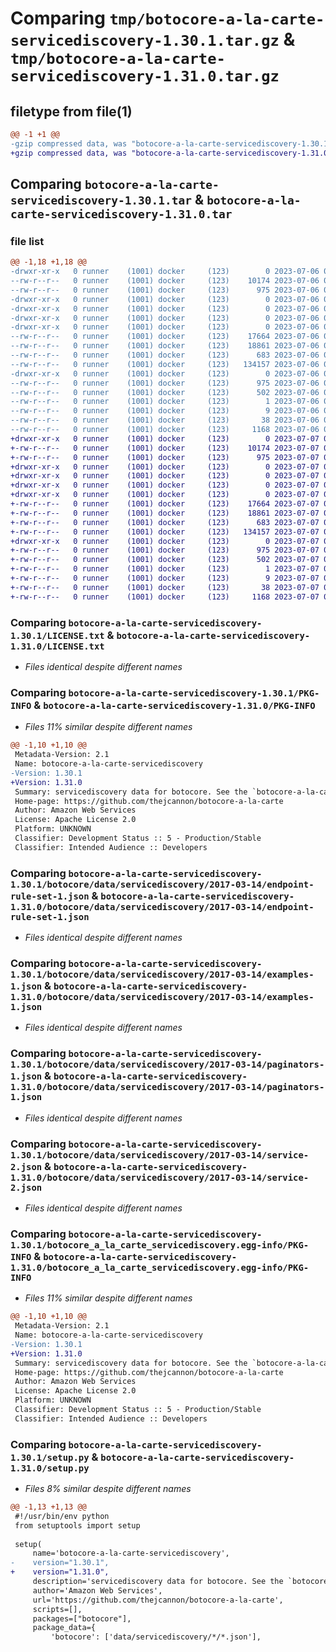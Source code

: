 # Comparing `tmp/botocore-a-la-carte-servicediscovery-1.30.1.tar.gz` & `tmp/botocore-a-la-carte-servicediscovery-1.31.0.tar.gz`

## filetype from file(1)

```diff
@@ -1 +1 @@
-gzip compressed data, was "botocore-a-la-carte-servicediscovery-1.30.1.tar", last modified: Thu Jul  6 01:45:34 2023, max compression
+gzip compressed data, was "botocore-a-la-carte-servicediscovery-1.31.0.tar", last modified: Fri Jul  7 01:44:28 2023, max compression
```

## Comparing `botocore-a-la-carte-servicediscovery-1.30.1.tar` & `botocore-a-la-carte-servicediscovery-1.31.0.tar`

### file list

```diff
@@ -1,18 +1,18 @@
-drwxr-xr-x   0 runner    (1001) docker     (123)        0 2023-07-06 01:45:34.539256 botocore-a-la-carte-servicediscovery-1.30.1/
--rw-r--r--   0 runner    (1001) docker     (123)    10174 2023-07-06 01:45:34.000000 botocore-a-la-carte-servicediscovery-1.30.1/LICENSE.txt
--rw-r--r--   0 runner    (1001) docker     (123)      975 2023-07-06 01:45:34.539256 botocore-a-la-carte-servicediscovery-1.30.1/PKG-INFO
-drwxr-xr-x   0 runner    (1001) docker     (123)        0 2023-07-06 01:45:34.539256 botocore-a-la-carte-servicediscovery-1.30.1/botocore/
-drwxr-xr-x   0 runner    (1001) docker     (123)        0 2023-07-06 01:45:34.539256 botocore-a-la-carte-servicediscovery-1.30.1/botocore/data/
-drwxr-xr-x   0 runner    (1001) docker     (123)        0 2023-07-06 01:45:34.539256 botocore-a-la-carte-servicediscovery-1.30.1/botocore/data/servicediscovery/
-drwxr-xr-x   0 runner    (1001) docker     (123)        0 2023-07-06 01:45:34.539256 botocore-a-la-carte-servicediscovery-1.30.1/botocore/data/servicediscovery/2017-03-14/
--rw-r--r--   0 runner    (1001) docker     (123)    17664 2023-07-06 01:44:40.000000 botocore-a-la-carte-servicediscovery-1.30.1/botocore/data/servicediscovery/2017-03-14/endpoint-rule-set-1.json
--rw-r--r--   0 runner    (1001) docker     (123)    18861 2023-07-06 01:44:40.000000 botocore-a-la-carte-servicediscovery-1.30.1/botocore/data/servicediscovery/2017-03-14/examples-1.json
--rw-r--r--   0 runner    (1001) docker     (123)      683 2023-07-06 01:44:40.000000 botocore-a-la-carte-servicediscovery-1.30.1/botocore/data/servicediscovery/2017-03-14/paginators-1.json
--rw-r--r--   0 runner    (1001) docker     (123)   134157 2023-07-06 01:44:40.000000 botocore-a-la-carte-servicediscovery-1.30.1/botocore/data/servicediscovery/2017-03-14/service-2.json
-drwxr-xr-x   0 runner    (1001) docker     (123)        0 2023-07-06 01:45:34.539256 botocore-a-la-carte-servicediscovery-1.30.1/botocore_a_la_carte_servicediscovery.egg-info/
--rw-r--r--   0 runner    (1001) docker     (123)      975 2023-07-06 01:45:34.000000 botocore-a-la-carte-servicediscovery-1.30.1/botocore_a_la_carte_servicediscovery.egg-info/PKG-INFO
--rw-r--r--   0 runner    (1001) docker     (123)      502 2023-07-06 01:45:34.000000 botocore-a-la-carte-servicediscovery-1.30.1/botocore_a_la_carte_servicediscovery.egg-info/SOURCES.txt
--rw-r--r--   0 runner    (1001) docker     (123)        1 2023-07-06 01:45:34.000000 botocore-a-la-carte-servicediscovery-1.30.1/botocore_a_la_carte_servicediscovery.egg-info/dependency_links.txt
--rw-r--r--   0 runner    (1001) docker     (123)        9 2023-07-06 01:45:34.000000 botocore-a-la-carte-servicediscovery-1.30.1/botocore_a_la_carte_servicediscovery.egg-info/top_level.txt
--rw-r--r--   0 runner    (1001) docker     (123)       38 2023-07-06 01:45:34.539256 botocore-a-la-carte-servicediscovery-1.30.1/setup.cfg
--rw-r--r--   0 runner    (1001) docker     (123)     1168 2023-07-06 01:45:34.000000 botocore-a-la-carte-servicediscovery-1.30.1/setup.py
+drwxr-xr-x   0 runner    (1001) docker     (123)        0 2023-07-07 01:44:28.071786 botocore-a-la-carte-servicediscovery-1.31.0/
+-rw-r--r--   0 runner    (1001) docker     (123)    10174 2023-07-07 01:44:27.000000 botocore-a-la-carte-servicediscovery-1.31.0/LICENSE.txt
+-rw-r--r--   0 runner    (1001) docker     (123)      975 2023-07-07 01:44:28.071786 botocore-a-la-carte-servicediscovery-1.31.0/PKG-INFO
+drwxr-xr-x   0 runner    (1001) docker     (123)        0 2023-07-07 01:44:28.071786 botocore-a-la-carte-servicediscovery-1.31.0/botocore/
+drwxr-xr-x   0 runner    (1001) docker     (123)        0 2023-07-07 01:44:28.071786 botocore-a-la-carte-servicediscovery-1.31.0/botocore/data/
+drwxr-xr-x   0 runner    (1001) docker     (123)        0 2023-07-07 01:44:28.071786 botocore-a-la-carte-servicediscovery-1.31.0/botocore/data/servicediscovery/
+drwxr-xr-x   0 runner    (1001) docker     (123)        0 2023-07-07 01:44:28.071786 botocore-a-la-carte-servicediscovery-1.31.0/botocore/data/servicediscovery/2017-03-14/
+-rw-r--r--   0 runner    (1001) docker     (123)    17664 2023-07-07 01:43:28.000000 botocore-a-la-carte-servicediscovery-1.31.0/botocore/data/servicediscovery/2017-03-14/endpoint-rule-set-1.json
+-rw-r--r--   0 runner    (1001) docker     (123)    18861 2023-07-07 01:43:28.000000 botocore-a-la-carte-servicediscovery-1.31.0/botocore/data/servicediscovery/2017-03-14/examples-1.json
+-rw-r--r--   0 runner    (1001) docker     (123)      683 2023-07-07 01:43:28.000000 botocore-a-la-carte-servicediscovery-1.31.0/botocore/data/servicediscovery/2017-03-14/paginators-1.json
+-rw-r--r--   0 runner    (1001) docker     (123)   134157 2023-07-07 01:43:28.000000 botocore-a-la-carte-servicediscovery-1.31.0/botocore/data/servicediscovery/2017-03-14/service-2.json
+drwxr-xr-x   0 runner    (1001) docker     (123)        0 2023-07-07 01:44:28.071786 botocore-a-la-carte-servicediscovery-1.31.0/botocore_a_la_carte_servicediscovery.egg-info/
+-rw-r--r--   0 runner    (1001) docker     (123)      975 2023-07-07 01:44:28.000000 botocore-a-la-carte-servicediscovery-1.31.0/botocore_a_la_carte_servicediscovery.egg-info/PKG-INFO
+-rw-r--r--   0 runner    (1001) docker     (123)      502 2023-07-07 01:44:28.000000 botocore-a-la-carte-servicediscovery-1.31.0/botocore_a_la_carte_servicediscovery.egg-info/SOURCES.txt
+-rw-r--r--   0 runner    (1001) docker     (123)        1 2023-07-07 01:44:28.000000 botocore-a-la-carte-servicediscovery-1.31.0/botocore_a_la_carte_servicediscovery.egg-info/dependency_links.txt
+-rw-r--r--   0 runner    (1001) docker     (123)        9 2023-07-07 01:44:28.000000 botocore-a-la-carte-servicediscovery-1.31.0/botocore_a_la_carte_servicediscovery.egg-info/top_level.txt
+-rw-r--r--   0 runner    (1001) docker     (123)       38 2023-07-07 01:44:28.071786 botocore-a-la-carte-servicediscovery-1.31.0/setup.cfg
+-rw-r--r--   0 runner    (1001) docker     (123)     1168 2023-07-07 01:44:27.000000 botocore-a-la-carte-servicediscovery-1.31.0/setup.py
```

### Comparing `botocore-a-la-carte-servicediscovery-1.30.1/LICENSE.txt` & `botocore-a-la-carte-servicediscovery-1.31.0/LICENSE.txt`

 * *Files identical despite different names*

### Comparing `botocore-a-la-carte-servicediscovery-1.30.1/PKG-INFO` & `botocore-a-la-carte-servicediscovery-1.31.0/PKG-INFO`

 * *Files 11% similar despite different names*

```diff
@@ -1,10 +1,10 @@
 Metadata-Version: 2.1
 Name: botocore-a-la-carte-servicediscovery
-Version: 1.30.1
+Version: 1.31.0
 Summary: servicediscovery data for botocore. See the `botocore-a-la-carte` package for more info.
 Home-page: https://github.com/thejcannon/botocore-a-la-carte
 Author: Amazon Web Services
 License: Apache License 2.0
 Platform: UNKNOWN
 Classifier: Development Status :: 5 - Production/Stable
 Classifier: Intended Audience :: Developers
```

### Comparing `botocore-a-la-carte-servicediscovery-1.30.1/botocore/data/servicediscovery/2017-03-14/endpoint-rule-set-1.json` & `botocore-a-la-carte-servicediscovery-1.31.0/botocore/data/servicediscovery/2017-03-14/endpoint-rule-set-1.json`

 * *Files identical despite different names*

### Comparing `botocore-a-la-carte-servicediscovery-1.30.1/botocore/data/servicediscovery/2017-03-14/examples-1.json` & `botocore-a-la-carte-servicediscovery-1.31.0/botocore/data/servicediscovery/2017-03-14/examples-1.json`

 * *Files identical despite different names*

### Comparing `botocore-a-la-carte-servicediscovery-1.30.1/botocore/data/servicediscovery/2017-03-14/paginators-1.json` & `botocore-a-la-carte-servicediscovery-1.31.0/botocore/data/servicediscovery/2017-03-14/paginators-1.json`

 * *Files identical despite different names*

### Comparing `botocore-a-la-carte-servicediscovery-1.30.1/botocore/data/servicediscovery/2017-03-14/service-2.json` & `botocore-a-la-carte-servicediscovery-1.31.0/botocore/data/servicediscovery/2017-03-14/service-2.json`

 * *Files identical despite different names*

### Comparing `botocore-a-la-carte-servicediscovery-1.30.1/botocore_a_la_carte_servicediscovery.egg-info/PKG-INFO` & `botocore-a-la-carte-servicediscovery-1.31.0/botocore_a_la_carte_servicediscovery.egg-info/PKG-INFO`

 * *Files 11% similar despite different names*

```diff
@@ -1,10 +1,10 @@
 Metadata-Version: 2.1
 Name: botocore-a-la-carte-servicediscovery
-Version: 1.30.1
+Version: 1.31.0
 Summary: servicediscovery data for botocore. See the `botocore-a-la-carte` package for more info.
 Home-page: https://github.com/thejcannon/botocore-a-la-carte
 Author: Amazon Web Services
 License: Apache License 2.0
 Platform: UNKNOWN
 Classifier: Development Status :: 5 - Production/Stable
 Classifier: Intended Audience :: Developers
```

### Comparing `botocore-a-la-carte-servicediscovery-1.30.1/setup.py` & `botocore-a-la-carte-servicediscovery-1.31.0/setup.py`

 * *Files 8% similar despite different names*

```diff
@@ -1,13 +1,13 @@
 #!/usr/bin/env python
 from setuptools import setup
 
 setup(
     name='botocore-a-la-carte-servicediscovery',
-    version="1.30.1",
+    version="1.31.0",
     description='servicediscovery data for botocore. See the `botocore-a-la-carte` package for more info.',
     author='Amazon Web Services',
     url='https://github.com/thejcannon/botocore-a-la-carte',
     scripts=[],
     packages=["botocore"],
     package_data={
         'botocore': ['data/servicediscovery/*/*.json'],
```

